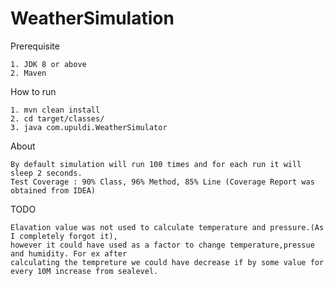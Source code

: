 # WeatherSimulation

Prerequisite

    1. JDK 8 or above
    2. Maven

How to run

    1. mvn clean install
    2. cd target/classes/
    3. java com.upuldi.WeatherSimulator

About

    By default simulation will run 100 times and for each run it will sleep 2 seconds.
    Test Coverage : 90% Class, 96% Method, 85% Line (Coverage Report was obtained from IDEA)
TODO

    Elavation value was not used to calculate temperature and pressure.(As I completely forgot it),
    however it could have used as a factor to change temperature,pressue and humidity. For ex after 
    calculating the tempreture we could have decrease if by some value for every 10M increase from sealevel. 
    
    
